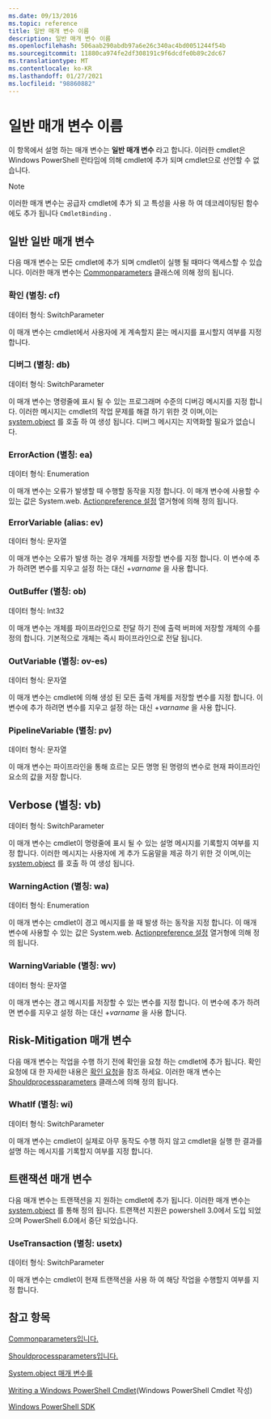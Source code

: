 ```yaml
---
ms.date: 09/13/2016
ms.topic: reference
title: 일반 매개 변수 이름
description: 일반 매개 변수 이름
ms.openlocfilehash: 506aab290abdb97a6e26c340ac4bd0051244f54b
ms.sourcegitcommit: 11880ca974fe2df308191c9f6dcdfe0b89c2dc67
ms.translationtype: MT
ms.contentlocale: ko-KR
ms.lasthandoff: 01/27/2021
ms.locfileid: "98860882"
---
```

# <a name="common-parameter-names"></a>일반 매개 변수 이름

이 항목에서 설명 하는 매개 변수는 **일반 매개 변수** 라고 합니다. 이러한 cmdlet은 Windows PowerShell 런타임에 의해 cmdlet에 추가 되며 cmdlet으로 선언할 수 없습니다.

> [!NOTE]
> 이러한 매개 변수는 공급자 cmdlet에 추가 되 고 특성을 사용 하 여 데코레이팅된 함수에도 추가 됩니다 `CmdletBinding` .

## <a name="general-common-parameters"></a>일반 일반 매개 변수

다음 매개 변수는 모든 cmdlet에 추가 되며 cmdlet이 실행 될 때마다 액세스할 수 있습니다.
이러한 매개 변수는 [Commonparameters](/dotnet/api/System.Management.Automation.Internal.CommonParameters) 클래스에 의해 정의 됩니다.

### <a name="confirm-alias-cf"></a>확인 (별칭: cf)

데이터 형식: SwitchParameter

이 매개 변수는 cmdlet에서 사용자에 게 계속할지 묻는 메시지를 표시할지 여부를 지정 합니다.

### <a name="debug-alias-db"></a>디버그 (별칭: db)

데이터 형식: SwitchParameter

이 매개 변수는 명령줄에 표시 될 수 있는 프로그래머 수준의 디버깅 메시지를 지정 합니다. 이러한 메시지는 cmdlet의 작업 문제를 해결 하기 위한 것 이며,이는 [system.object](/dotnet/api/System.Management.Automation.Cmdlet.WriteDebug) 를 호출 하 여 생성 됩니다. 디버그 메시지는 지역화할 필요가 없습니다.

### <a name="erroraction-alias-ea"></a>ErrorAction (별칭: ea)

데이터 형식: Enumeration

이 매개 변수는 오류가 발생할 때 수행할 동작을 지정 합니다. 이 매개 변수에 사용할 수 있는 값은 System.web. [Actionpreference 설정](/dotnet/api/System.Management.Automation.ActionPreference) 열거형에 의해 정의 됩니다.

### <a name="errorvariable-alias-ev"></a>ErrorVariable (alias: ev)

데이터 형식: 문자열

이 매개 변수는 오류가 발생 하는 경우 개체를 저장할 변수를 지정 합니다. 이 변수에 추가 하려면 변수를 지우고 설정 하는 대신 +_varname_ 을 사용 합니다.

### <a name="outbuffer-alias-ob"></a>OutBuffer (별칭: ob)

데이터 형식: Int32

이 매개 변수는 개체를 파이프라인으로 전달 하기 전에 출력 버퍼에 저장할 개체의 수를 정의 합니다. 기본적으로 개체는 즉시 파이프라인으로 전달 됩니다.

### <a name="outvariable-alias-ov"></a>OutVariable (별칭: ov-es)

데이터 형식: 문자열

이 매개 변수는 cmdlet에 의해 생성 된 모든 출력 개체를 저장할 변수를 지정 합니다.
이 변수에 추가 하려면 변수를 지우고 설정 하는 대신 +_varname_ 을 사용 합니다.

### <a name="pipelinevariable-alias-pv"></a>PipelineVariable (별칭: pv)

데이터 형식: 문자열

이 매개 변수는 파이프라인을 통해 흐르는 모든 명명 된 명령의 변수로 현재 파이프라인 요소의 값을 저장 합니다.

## <a name="verbose-alias-vb"></a>Verbose (별칭: vb)

데이터 형식: SwitchParameter

이 매개 변수는 cmdlet이 명령줄에 표시 될 수 있는 설명 메시지를 기록할지 여부를 지정 합니다. 이러한 메시지는 사용자에 게 추가 도움말을 제공 하기 위한 것 이며,이는 [system.object](/dotnet/api/System.Management.Automation.Cmdlet.WriteVerbose) 를 호출 하 여 생성 됩니다.

### <a name="warningaction-alias-wa"></a>WarningAction (별칭: wa)

데이터 형식: Enumeration

이 매개 변수는 cmdlet이 경고 메시지를 쓸 때 발생 하는 동작을 지정 합니다. 이 매개 변수에 사용할 수 있는 값은 System.web. [Actionpreference 설정](/dotnet/api/System.Management.Automation.ActionPreference) 열거형에 의해 정의 됩니다.

### <a name="warningvariable-alias-wv"></a>WarningVariable (별칭: wv)

데이터 형식: 문자열

이 매개 변수는 경고 메시지를 저장할 수 있는 변수를 지정 합니다. 이 변수에 추가 하려면 변수를 지우고 설정 하는 대신 +_varname_ 을 사용 합니다.

## <a name="risk-mitigation-parameters"></a>Risk-Mitigation 매개 변수

다음 매개 변수는 작업을 수행 하기 전에 확인을 요청 하는 cmdlet에 추가 됩니다. 확인 요청에 대 한 자세한 내용은 [확인 요청](./requesting-confirmation-from-cmdlets.md)을 참조 하세요.
이러한 매개 변수는 [Shouldprocessparameters](/dotnet/api/System.Management.Automation.Internal.ShouldProcessParameters) 클래스에 의해 정의 됩니다.

### <a name="whatif-alias-wi"></a>WhatIf (별칭: wi)

데이터 형식: SwitchParameter

이 매개 변수는 cmdlet이 실제로 아무 동작도 수행 하지 않고 cmdlet을 실행 한 결과를 설명 하는 메시지를 기록할지 여부를 지정 합니다.

## <a name="transaction-parameters"></a>트랜잭션 매개 변수

다음 매개 변수는 트랜잭션을 지 원하는 cmdlet에 추가 됩니다. 이러한 매개 변수는 [system.object](/dotnet/api/System.Management.Automation.Internal.TransactionParameters) 를 통해 정의 됩니다. 트랜잭션 지원은 powershell 3.0에서 도입 되었으며 PowerShell 6.0에서 중단 되었습니다.

### <a name="usetransaction-alias-usetx"></a>UseTransaction (별칭: usetx)

데이터 형식: SwitchParameter

이 매개 변수는 cmdlet이 현재 트랜잭션을 사용 하 여 해당 작업을 수행할지 여부를 지정 합니다.

## <a name="see-also"></a>참고 항목

[Commonparameters입니다.](/dotnet/api/System.Management.Automation.Internal.CommonParameters)

[Shouldprocessparameters입니다.](/dotnet/api/System.Management.Automation.Internal.ShouldProcessParameters)

[System.object 매개 변수를](/dotnet/api/System.Management.Automation.Internal.TransactionParameters)

[Writing a Windows PowerShell Cmdlet](./writing-a-windows-powershell-cmdlet.md)(Windows PowerShell Cmdlet 작성)

[Windows PowerShell SDK](../windows-powershell-reference.md)
